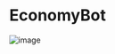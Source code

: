 # EconomyBot
![image](https://github.com/max-shelll/EconomyBotV2/assets/101334622/cc279068-cdf3-4899-b9fa-fbee7959e9d7)
